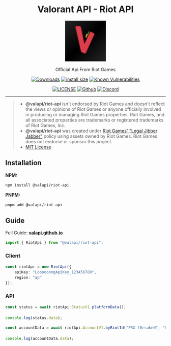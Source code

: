 [githubrepo_image]: https://github.com/valapi/.github/blob/main/128_valapi.png?raw=true
[githubrepo_url]: https://github.com/valapi
[download_image]: https://badgen.net/npm/dt/@valapi/riot-api?icon=npm
[download_url]: https://www.npmjs.com/package/@valapi/riot-api
[size_image]: https://packagephobia.com/badge?p=@valapi/riot-api
[size_url]: https://packagephobia.com/result?p=@valapi/riot-api
[vulnerabilities_image]: https://snyk.io/test/npm/@valapi/riot-api/badge.svg
[vulnerabilities_url]: https://snyk.io/test/npm/@valapi/riot-api
[license_image]: https://badgen.net/badge/license/MIT/blue
[license_url]: https://github.com/valapi/.github/blob/main/LICENSE
[github_image]: https://badgen.net/badge/icon/github?icon=github&label
[github_url]: https://github.com/valapi/node-valapi/tree/master/packages/@valapi/riot-api
[discord_image]: https://badgen.net/badge/icon/discord?icon=discord&label
[discord_url]: https://discord.gg/pbyWbUYjyt

<div align="center">
  
# Valorant API - Riot API
  
[![Profile][githubrepo_image]][github_url]
  
Official Api From Riot Games
  
[![Downloads][download_image]][download_url]
[![install size][size_image]][size_url]
[![Known Vulnerabilities][vulnerabilities_image]][vulnerabilities_url]

[![LICENSE][license_image]][license_url]
[![Github][github_image]][github_url]
[![Discord][discord_image]][discord_url]

</div>

---

> -   **@valapi/riot-api** isn't endorsed by Riot Games and doesn't reflect the views or opinions of Riot Games or anyone officially involved in producing or managing Riot Games properties. Riot Games, and all associated properties are trademarks or registered trademarks of Riot Games, Inc.
> -   **@valapi/riot-api** was created under [Riot Games' "Legal Jibber Jabber"](https://www.riotgames.com/en/legal) policy using assets owned by Riot Games. Riot Games does not endorse or sponsor this project.
> -   [MIT License][license_url]

## Installation

**NPM:**

```bash
npm install @valapi/riot-api
```

**PNPM:**

```bash
pnpm add @valapi/riot-api
```

## Guide

Full Guide: **[valapi.github.io](https://valapi.github.io)**

```typescript
import { RiotApi } from "@valapi/riot-api";
```

### Client

```typescript
const riotApi = new RiotApi({
    apiKey: "LoooooongApiKey_123456789",
    region: "ap"
});
```

### API

```typescript
const status = await riotApi.StatusV1.platformData();

console.log(status.data);
```

```typescript
const accountData = await riotApi.AccountV1.byRiotId("PRX f0rsakeN", "Huh");

console.log(accountData.data);
```
